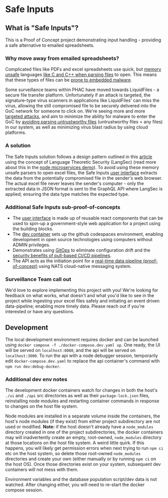 # Safe Inputs

## What is "Safe Inputs"?

This is a Proof of Concept project demonstrating input handling - providing a safe alternative to emailed spreadsheets.

### Why move away from emailed spreadsheets?

Complicated files like PDFs and excel spreadsheets use quick, but [memory unsafe](https://alexgaynor.net/2019/aug/12/introduction-to-memory-unsafety-for-vps-of-engineering/) languages [like C and C++ when parsing files](https://security.googleblog.com/2022/12/memory-safe-languages-in-android-13.html) to open. This means that these types of files can be [prone to embedded malware](https://www.hse.ie/eng/services/publications/conti-cyber-attack-on-the-hse-full-report.pdf).

Some surveillance teams within PHAC have moved towards LiquidFiles - a secure file transfer platform. Unfortunately if an attack is targeted, the signature-type virus scanners in applications like LiquidFiles' can miss the virus, allowing the still compromised file to be securely delivered into the GoC network for someone to click on. We're seeing more and more [targeted attacks](https://globalnews.ca/news/9391018/sickkids-most-systems-back-after-ransomware-attack/), and aim to minimize the ability for malware to enter the GoC by [avoiding parsing untrustworthy files](https://chromium.googlesource.com/chromium/src/+/master/docs/security/rule-of-2.md) (untrustworthy files = any files) in our system, as well as minimizing virus blast radius by using cloud platforms.

### A solution

The Safe Inputs solution follows a design pattern outlined in this [article](https://www.usenix.org/system/files/login/articles/login_spring17_08_bratus.pdf) using the concept of Language Theoretic Security (LangSec) (read more about this in the [node microservices demo](https://github.com/PHACDataHub/node-microservices-demo/tree/main/api)). To avoid using these memory unsafe parsers to open excel files, the Safe Inputs [user interface](https://safeinputs.alpha.canada.ca/) extracts the data from the potentially compromised file in the sender's web browser. The actual excel file never leaves the sender's computer - only the extracted data in JSON format is sent to the GraphQL API where LangSec is applied; ensuring the data type matches the expected type.

### Additional Safe Inputs sub-proof-of-concepts

- The [user interface](https://safeinputs.alpha.canada.ca/) is made up of reusable react components that can be used to spin-up a government-style web application for a project using the building blocks.
- The [dev container](./.devcontainer) sets up the github codespaces environment, enabling development in open source technologies using computers without ADMIN privileges.
- Demonstrates using [GitOps](https://www.youtube.com/watch?v=El1Eh-qaVKU) to eliminate configuration drift and the [security benefits of pull-based CI/CD pipelines](https://alex.kaskaso.li/post/pull-based-pipelines).
- The API acts as the initiation point for a [real-time data pipeline (proof-of-concept)](https://github.com/PHACDataHub/nats-data-pipeline-demo) using NATS cloud-native messaging system.

### Surveillance Team call out

We'd love to explore implementing this project with you! We're looking for feedback on what works, what doesn't and what you'd like to see in the project while ingesting your excel files safely and initiating an event driven data-pipeline; enabling more timely data. Please reach out if you're interested or have any questions.

## Development

The local development environment requires docker and can be launched using `docker compose -f ./docker-compose.dev.yaml up`. One ready, the UI will be served on `localhost:8080`, and the api will be served on `localhost:3000`. To run the api with a node debugger session, temporarily edit `docker-compose.dev.yaml` to replace the api container's command with `npm run dev:debug-docker`.

### Additional dev env notes

The development docker containers watch for changes in both the host's `./ui` and `./api` src directories as well as their
`package-lock.json` files, reinstalling node modules and restarting container commands in response to changes on the host file system.

Node modules are installed in a separate volume inside the containers, the host's node modules (if they exist) from
either project subdirectory are not used or modified. **Note:** if the host doesn't already have a `node_modules` directory
created in one of the project subdirectories, the docker containers may will inadvertently create an empty, root-owned, `node_modules`
directory at those locations on the host file system. A weird little quirk. If this happens, you will likely get permission
errors when next trying to run `npm ci` etc on the host system, so delete those root-owned `node_modules` directories and
create your own (either manually or by running `npm ci` on the host OS). Once those directories exist on your system, subsequent
dev containers will not mess with them.

Environment variables and the database population script/dev data is not watched. After changing either, you will need to re-start the docker compose session.
